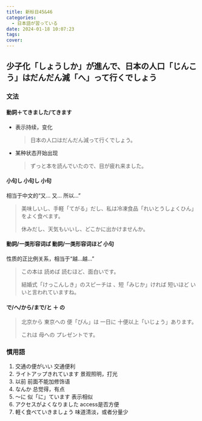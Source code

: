 ```yaml
---
title: 新标日45&46
categories:
  - 日本語が習っている
date: 2024-01-18 10:07:23
tags:
cover:
---
```


## 少子化「しょうしか」が進んで、日本の人口「じんこう」はだんだん減「へ」って行くでしょう

### 文法

#### 動詞＋てきました/てきます

- 表示持续，变化
  > 日本の人口はだんだん減って行くでしょう。
- 某种状态开始出现
  > ずっと本を読んでいたので、目が疲れ来ました。

#### 小句し 小句し 小句

相当于中文的“又... 又... 所以...”

> 美味しいし、手軽「てがる」だし、私は冷凍食品「れいとうしょくひん」をよく食べます。
>
> 休みだし、天気もいいし、どこかに出かけませんか。

#### 動詞/一类形容词ば 動詞/一类形容词ほど 小句

性质的正比例关系，相当于“越...越...”

> この本は 読めば 読むほど、面白いです。
>
> 結婚式「けっこんしき」のスピーチは 、短「みじか」ければ 短いほど いいと言われていますね。

#### で/へ/から/まで/と ＋ の

> 北京から 東京への 便「びん」は 一日に 十便以上「いじょう」あります。
>
> これは 母への プレゼントです。

### 慣用語

1. 交通の便がいい 交通便利
2. ライトアップきれています 景观照明，打光
3. 以前 前面不能加修饰语
4. なんか 总觉得，有点
5. ～に 似「に」ています 表示相似
6. アクセスがよくなりました access是否方便
7. 軽く食べていきましょう 味道清淡，或者分量少
